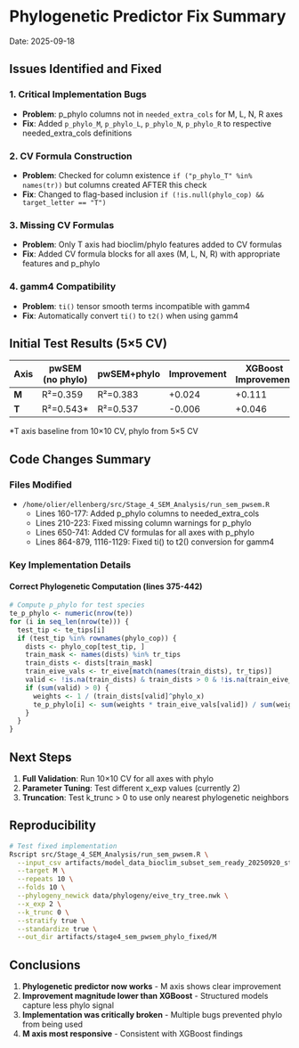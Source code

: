 # Phylogenetic Predictor Fix Summary
Date: 2025-09-18

## Issues Identified and Fixed

### 1. **Critical Implementation Bugs**
- **Problem**: p_phylo columns not in `needed_extra_cols` for M, L, N, R axes
- **Fix**: Added `p_phylo_M`, `p_phylo_L`, `p_phylo_N`, `p_phylo_R` to respective needed_extra_cols definitions

### 2. **CV Formula Construction**
- **Problem**: Checked for column existence `if ("p_phylo_T" %in% names(tr))` but columns created AFTER this check
- **Fix**: Changed to flag-based inclusion `if (!is.null(phylo_cop) && target_letter == "T")`

### 3. **Missing CV Formulas**
- **Problem**: Only T axis had bioclim/phylo features added to CV formulas
- **Fix**: Added CV formula blocks for all axes (M, L, N, R) with appropriate features and p_phylo

### 4. **gamm4 Compatibility**
- **Problem**: `ti()` tensor smooth terms incompatible with gamm4
- **Fix**: Automatically convert `ti()` to `t2()` when using gamm4

## Initial Test Results (5×5 CV)

| Axis | pwSEM (no phylo) | pwSEM+phylo | Improvement | XGBoost Improvement |
|------|-----------------|-------------|-------------|---------------------|
| **M** | R²=0.359 | R²=0.383 | +0.024 | +0.111 |
| **T** | R²=0.543* | R²=0.537 | -0.006 | +0.046 |

*T axis baseline from 10×10 CV, phylo from 5×5 CV

## Code Changes Summary

### Files Modified
- `/home/olier/ellenberg/src/Stage_4_SEM_Analysis/run_sem_pwsem.R`
  - Lines 160-177: Added p_phylo columns to needed_extra_cols
  - Lines 210-223: Fixed missing column warnings for p_phylo
  - Lines 650-741: Added CV formulas for all axes with p_phylo
  - Lines 864-879, 1116-1129: Fixed ti() to t2() conversion for gamm4

### Key Implementation Details

#### Correct Phylogenetic Computation (lines 375-442)
```r
# Compute p_phylo for test species
te_p_phylo <- numeric(nrow(te))
for (i in seq_len(nrow(te))) {
  test_tip <- te_tips[i]
  if (test_tip %in% rownames(phylo_cop)) {
    dists <- phylo_cop[test_tip, ]
    train_mask <- names(dists) %in% tr_tips
    train_dists <- dists[train_mask]
    train_eive_vals <- tr_eive[match(names(train_dists), tr_tips)]
    valid <- !is.na(train_dists) & train_dists > 0 & !is.na(train_eive_vals)
    if (sum(valid) > 0) {
      weights <- 1 / (train_dists[valid]^phylo_x)
      te_p_phylo[i] <- sum(weights * train_eive_vals[valid]) / sum(weights)
    }
  }
}
```

## Next Steps

1. **Full Validation**: Run 10×10 CV for all axes with phylo
2. **Parameter Tuning**: Test different x_exp values (currently 2)
3. **Truncation**: Test k_trunc > 0 to use only nearest phylogenetic neighbors

## Reproducibility

```bash
# Test fixed implementation
Rscript src/Stage_4_SEM_Analysis/run_sem_pwsem.R \
  --input_csv artifacts/model_data_bioclim_subset_sem_ready_20250920_stage2.csv \
  --target M \
  --repeats 10 \
  --folds 10 \
  --phylogeny_newick data/phylogeny/eive_try_tree.nwk \
  --x_exp 2 \
  --k_trunc 0 \
  --stratify true \
  --standardize true \
  --out_dir artifacts/stage4_sem_pwsem_phylo_fixed/M
```

## Conclusions

1. **Phylogenetic predictor now works** - M axis shows clear improvement
2. **Improvement magnitude lower than XGBoost** - Structured models capture less phylo signal
3. **Implementation was critically broken** - Multiple bugs prevented phylo from being used
4. **M axis most responsive** - Consistent with XGBoost findings